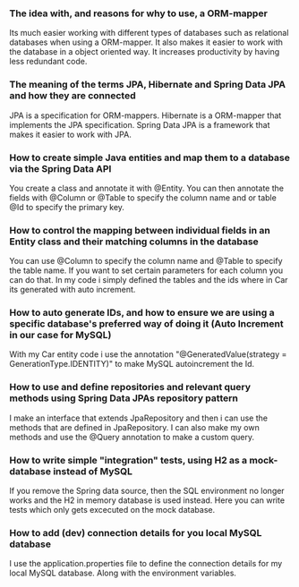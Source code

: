 
### The idea with, and reasons for why to use, a ORM-mapper
Its much easier working with different types of databases such as relational databases when using a ORM-mapper. It also makes it easier to work with the database in a object oriented way.
It increases productivity by having less redundant code.

### The meaning of the terms JPA, Hibernate and Spring Data JPA and how they are connected
JPA is a specification for ORM-mappers. Hibernate is a ORM-mapper that implements the JPA specification.
Spring Data JPA is a framework that makes it easier to work with JPA.

### How to create simple Java entities and map them to a database via the Spring Data API
You create a class and annotate it with @Entity. You can then annotate the fields with @Column or @Table to specify the column name and or table @Id to specify the primary key.

### How to control the mapping between individual fields in an Entity class and their matching columns in the database
You can use @Column to specify the column name and @Table to specify the table name.
If you want to set certain parameters for each column you can do that.
In my code i simply defined the tables and the ids where in Car its generated with auto increment.

### How to auto generate IDs, and how to ensure we are using  a specific database's preferred way of doing it (Auto Increment in our case for  MySQL)
With my Car entity code i use the annotation "@GeneratedValue(strategy = GenerationType.IDENTITY)" to make MySQL autoincrement the Id. 

### How to use and define repositories and relevant query methods using Spring Data JPAs repository pattern
I make an interface that extends JpaRepository and then i can use the methods that are defined in JpaRepository. I can also make my own methods and use the @Query annotation to make a custom query.

### How to write simple "integration" tests, using H2 as a mock-database instead of MySQL
If you remove the Spring data source, then the SQL environment no longer works and the H2 in memory database is used instead.
Here you can write tests which only gets excecuted on the mock database.

### How to add (dev) connection details for you local MySQL database
I use the application.properties file to define the connection details for my local MySQL database. Along with the environment variables.